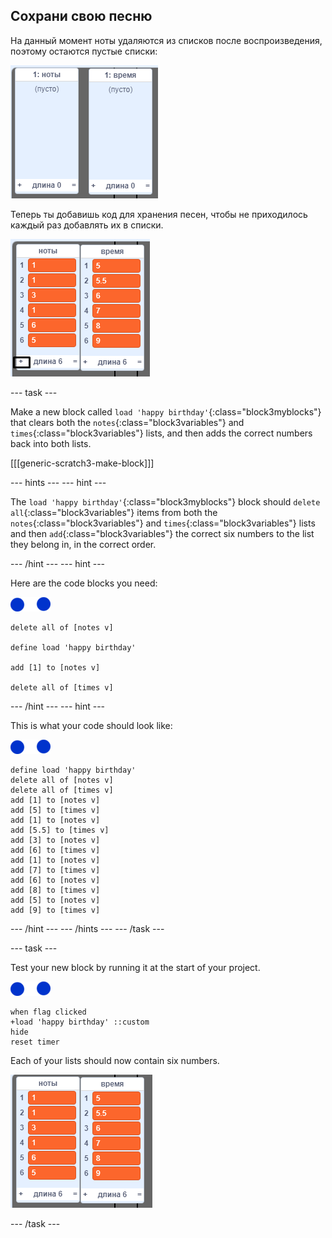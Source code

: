 ## Сохрани свою песню

На данный момент ноты удаляются из списков после воспроизведения, поэтому остаются пустые списки:

![Пустые списки](images/empty-lists.png)

Теперь ты добавишь код для хранения песен, чтобы не приходилось каждый раз добавлять их в списки.

![Добавь ноты и время в списки](images/lists-add-annotated.png)

\--- task \---

Make a new block called `load 'happy birthday'`{:class="block3myblocks"} that clears both the `notes`{:class="block3variables"} and `times`{:class="block3variables"} lists, and then adds the correct numbers back into both lists.

[[[generic-scratch3-make-block]]]

\--- hints \--- \--- hint \---

The `load 'happy birthday'`{:class="block3myblocks"} block should `delete all`{:class="block3variables"} items from both the `notes`{:class="block3variables"} and `times`{:class="block3variables"} lists and then `add`{:class="block3variables"} the correct six numbers to the list they belong in, in the correct order.

\--- /hint \--- \--- hint \---

Here are the code blocks you need:

![notes-sprite](images/note-sprite.png)

```blocks3
delete all of [notes v]

define load 'happy birthday'

add [1] to [notes v]

delete all of [times v]
```

\--- /hint \--- \--- hint \---

This is what your code should look like:

![notes-sprite](images/note-sprite.png)

```blocks3
define load 'happy birthday'
delete all of [notes v]
delete all of [times v]
add [1] to [notes v]
add [5] to [times v]
add [1] to [notes v]
add [5.5] to [times v]
add [3] to [notes v]
add [6] to [times v]
add [1] to [notes v]
add [7] to [times v]
add [6] to [notes v]
add [8] to [times v]
add [5] to [notes v]
add [9] to [times v]
```

\--- /hint \--- \--- /hints \--- \--- /task \---

\--- task \---

Test your new block by running it at the start of your project.

![notes-sprite](images/note-sprite.png)

```blocks3
when flag clicked
+load 'happy birthday' ::custom
hide
reset timer
```

Each of your lists should now contain six numbers.

![Lists of notes and times](images/lists-add.png)

\--- /task \---